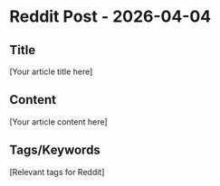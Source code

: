 # Reddit Post - 2026-04-04

## Title
[Your article title here]

## Content
[Your article content here]

## Tags/Keywords
[Relevant tags for Reddit]
